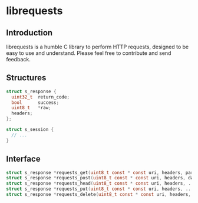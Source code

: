 # librequests

## Introduction

librequests is a humble C library to perform HTTP requests, designed to be easy to use and understand. Please feel free to contribute and send feedback.

## Structures

```C
struct s_response {
  uint32_t  return_code;
  bool      success;
  uint8_t   *raw;
  headers;
};

struct s_session {
  // ...
}
```

## Interface

```C
struct s_response *requests_get(uint8_t const * const uri, headers, params, struct s_session *session);
struct s_response *requests_post(uint8_t const * const uri, headers, data, files, struct s_session *session);
struct s_response *requests_head(uint8_t const * const uri, headers, ..., struct s_session *session);
struct s_response *requests_put(uint8_t const * const uri, headers, ..., struct s_session *session);
struct s_response *requests_delete(uint8_t const * const uri, headers, ..., struct s_session *session);
```

